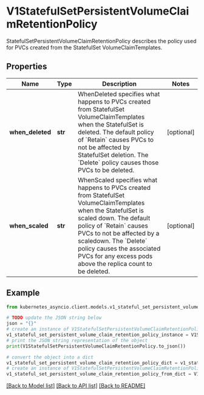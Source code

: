 # V1StatefulSetPersistentVolumeClaimRetentionPolicy

StatefulSetPersistentVolumeClaimRetentionPolicy describes the policy used for PVCs created from the StatefulSet VolumeClaimTemplates.

## Properties

Name | Type | Description | Notes
------------ | ------------- | ------------- | -------------
**when_deleted** | **str** | WhenDeleted specifies what happens to PVCs created from StatefulSet VolumeClaimTemplates when the StatefulSet is deleted. The default policy of &#x60;Retain&#x60; causes PVCs to not be affected by StatefulSet deletion. The &#x60;Delete&#x60; policy causes those PVCs to be deleted. | [optional] 
**when_scaled** | **str** | WhenScaled specifies what happens to PVCs created from StatefulSet VolumeClaimTemplates when the StatefulSet is scaled down. The default policy of &#x60;Retain&#x60; causes PVCs to not be affected by a scaledown. The &#x60;Delete&#x60; policy causes the associated PVCs for any excess pods above the replica count to be deleted. | [optional] 

## Example

```python
from kubernetes_asyncio.client.models.v1_stateful_set_persistent_volume_claim_retention_policy import V1StatefulSetPersistentVolumeClaimRetentionPolicy

# TODO update the JSON string below
json = "{}"
# create an instance of V1StatefulSetPersistentVolumeClaimRetentionPolicy from a JSON string
v1_stateful_set_persistent_volume_claim_retention_policy_instance = V1StatefulSetPersistentVolumeClaimRetentionPolicy.from_json(json)
# print the JSON string representation of the object
print(V1StatefulSetPersistentVolumeClaimRetentionPolicy.to_json())

# convert the object into a dict
v1_stateful_set_persistent_volume_claim_retention_policy_dict = v1_stateful_set_persistent_volume_claim_retention_policy_instance.to_dict()
# create an instance of V1StatefulSetPersistentVolumeClaimRetentionPolicy from a dict
v1_stateful_set_persistent_volume_claim_retention_policy_from_dict = V1StatefulSetPersistentVolumeClaimRetentionPolicy.from_dict(v1_stateful_set_persistent_volume_claim_retention_policy_dict)
```
[[Back to Model list]](../README.md#documentation-for-models) [[Back to API list]](../README.md#documentation-for-api-endpoints) [[Back to README]](../README.md)


